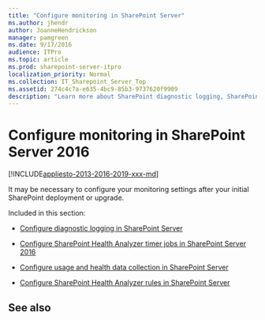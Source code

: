 ```yaml
---
title: "Configure monitoring in SharePoint Server"
ms.author: jhendr
author: JoanneHendrickson
manager: pamgreen
ms.date: 9/17/2016
audience: ITPro
ms.topic: article
ms.prod: sharepoint-server-itpro
localization_priority: Normal
ms.collection: IT_Sharepoint_Server_Top
ms.assetid: 274c4c7a-e635-4bc9-85b3-9737620f9909
description: "Learn more about SharePoint diagnostic logging, SharePoint Health Analyzer timer jobs and rules, and usage and health data."
---
```


# Configure monitoring in SharePoint Server 2016

[!INCLUDE[appliesto-2013-2016-2019-xxx-md](../includes/appliesto-2013-2016-2019-xxx-md.md)] 
  
It may be necessary to configure your monitoring settings after your initial SharePoint deployment or upgrade.
  
Included in this section:
  
- [Configure diagnostic logging in SharePoint Server](configure-diagnostic-logging.md)
    
- [Configure SharePoint Health Analyzer timer jobs in SharePoint Server 2016](configure-sharepoint-health-analyzer-timer-jobs.md)
    
- [Configure usage and health data collection in SharePoint Server](configure-usage-and-health-data-collection.md)
    
- [Configure SharePoint Health Analyzer rules in SharePoint Server](configure-sharepoint-health-analyzer-rules.md)
    
## See also


